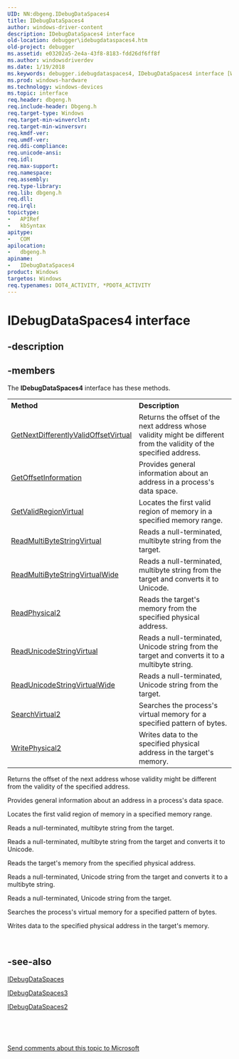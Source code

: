 ```yaml
---
UID: NN:dbgeng.IDebugDataSpaces4
title: IDebugDataSpaces4
author: windows-driver-content
description: IDebugDataSpaces4 interface
old-location: debugger\idebugdataspaces4.htm
old-project: debugger
ms.assetid: e03202a5-2e4a-43f8-8183-fdd26df6ff8f
ms.author: windowsdriverdev
ms.date: 1/19/2018
ms.keywords: debugger.idebugdataspaces4, IDebugDataSpaces4 interface [Windows Debugging], IDebugDataSpaces4 interface [Windows Debugging], described, IDebugDataSpaces4, dbgeng/IDebugDataSpaces4
ms.prod: windows-hardware
ms.technology: windows-devices
ms.topic: interface
req.header: dbgeng.h
req.include-header: Dbgeng.h
req.target-type: Windows
req.target-min-winverclnt: 
req.target-min-winversvr: 
req.kmdf-ver: 
req.umdf-ver: 
req.ddi-compliance: 
req.unicode-ansi: 
req.idl: 
req.max-support: 
req.namespace: 
req.assembly: 
req.type-library: 
req.lib: dbgeng.h
req.dll: 
req.irql: 
topictype:
-	APIRef
-	kbSyntax
apitype:
-	COM
apilocation:
-	dbgeng.h
apiname:
-	IDebugDataSpaces4
product: Windows
targetos: Windows
req.typenames: DOT4_ACTIVITY, *PDOT4_ACTIVITY
---
```


# IDebugDataSpaces4 interface


## -description




## -members

The <b>IDebugDataSpaces4</b> interface has these methods.
<table class="members" id="memberListMethods">
<tr>
<th align="left" width="37%">Method</th>
<th align="left" width="63%">Description</th>
</tr>
<tr data="declared;">
<td align="left" width="37%">
<a href="https://msdn.microsoft.com/library/windows/hardware/ff547847">GetNextDifferentlyValidOffsetVirtual</a>
</td>
<td align="left" width="63%">
Returns the offset of the next address whose validity might be different from the validity of the specified address.

</td>
</tr>
<tr data="declared;">
<td align="left" width="37%">
<a href="https://msdn.microsoft.com/library/windows/hardware/ff548055">GetOffsetInformation</a>
</td>
<td align="left" width="63%">
Provides general information about an address in a process's data space.

</td>
</tr>
<tr data="declared;">
<td align="left" width="37%">
<a href="https://msdn.microsoft.com/library/windows/hardware/ff549471">GetValidRegionVirtual</a>
</td>
<td align="left" width="63%">
Locates the first valid region of memory in a specified memory range.

</td>
</tr>
<tr data="declared;">
<td align="left" width="37%">
<a href="https://msdn.microsoft.com/library/windows/hardware/ff554300">ReadMultiByteStringVirtual</a>
</td>
<td align="left" width="63%">
Reads a null-terminated, multibyte string from the target.

</td>
</tr>
<tr data="declared;">
<td align="left" width="37%">
<a href="https://msdn.microsoft.com/library/windows/hardware/ff554304">ReadMultiByteStringVirtualWide</a>
</td>
<td align="left" width="63%">
Reads a null-terminated, multibyte string from the target and converts it to Unicode.

</td>
</tr>
<tr data="declared;">
<td align="left" width="37%">
<a href="https://msdn.microsoft.com/library/windows/hardware/ff554311">ReadPhysical2</a>
</td>
<td align="left" width="63%">
Reads the target's memory from the specified physical address.

</td>
</tr>
<tr data="declared;">
<td align="left" width="37%">
<a href="https://msdn.microsoft.com/library/windows/hardware/ff554351">ReadUnicodeStringVirtual</a>
</td>
<td align="left" width="63%">
Reads a null-terminated, Unicode string from the target and converts it to a multibyte string.

</td>
</tr>
<tr data="declared;">
<td align="left" width="37%">
<a href="https://msdn.microsoft.com/library/windows/hardware/ff554357">ReadUnicodeStringVirtualWide</a>
</td>
<td align="left" width="63%">
Reads a null-terminated, Unicode string from the target.

</td>
</tr>
<tr data="declared;">
<td align="left" width="37%">
<a href="https://msdn.microsoft.com/library/windows/hardware/ff554755">SearchVirtual2</a>
</td>
<td align="left" width="63%">
Searches the process's virtual memory for a specified pattern of bytes.

</td>
</tr>
<tr data="declared;">
<td align="left" width="37%">
<a href="https://msdn.microsoft.com/library/windows/hardware/ff561441">WritePhysical2</a>
</td>
<td align="left" width="63%">
Writes data to the specified physical address in the target's memory.

</td>
</tr>
</table>Returns the offset of the next address whose validity might be different from the validity of the specified address.

Provides general information about an address in a process's data space.

Locates the first valid region of memory in a specified memory range.

Reads a null-terminated, multibyte string from the target.

Reads a null-terminated, multibyte string from the target and converts it to Unicode.

Reads the target's memory from the specified physical address.

Reads a null-terminated, Unicode string from the target and converts it to a multibyte string.

Reads a null-terminated, Unicode string from the target.

Searches the process's virtual memory for a specified pattern of bytes.

Writes data to the specified physical address in the target's memory.

 


## -see-also

<a href="..\dbgeng\nn-dbgeng-idebugdataspaces.md">IDebugDataSpaces</a>

<a href="..\dbgeng\nn-dbgeng-idebugdataspaces3.md">IDebugDataSpaces3</a>

<a href="..\dbgeng\nn-dbgeng-idebugdataspaces2.md">IDebugDataSpaces2</a>

 

 

<a href="mailto:wsddocfb@microsoft.com?subject=Documentation%20feedback [debugger\debugger]:%20IDebugDataSpaces4 interface%20 RELEASE:%20(1/19/2018)&amp;body=%0A%0APRIVACY STATEMENT%0A%0AWe use your feedback to improve the documentation. We don't use your email address for any other purpose, and we'll remove your email address from our system after the issue that you're reporting is fixed. While we're working to fix this issue, we might send you an email message to ask for more info. Later, we might also send you an email message to let you know that we've addressed your feedback.%0A%0AFor more info about Microsoft's privacy policy, see http://privacy.microsoft.com/en-us/default.aspx." title="Send comments about this topic to Microsoft">Send comments about this topic to Microsoft</a>

